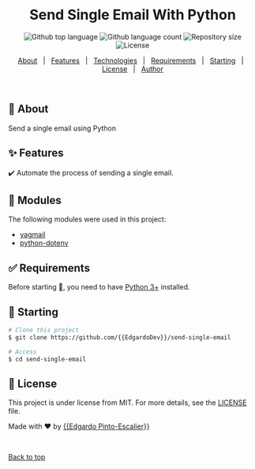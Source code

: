 <div align="center" id="top"> 

  &#xa0;

  <!-- <a href="https://sendsingleemail.netlify.app">Demo</a> -->
</div>

<h1 align="center">Send Single Email With Python</h1>

<p align="center">
  <img alt="Github top language" src="https://img.shields.io/github/languages/top/{{EdgardoDev}}/send-single-email?color=1976D2">

  <img alt="Github language count" src="https://img.shields.io/github/languages/count/{{EdgardoDev}}/send-single-email?color=1976D2">

  <img alt="Repository size" src="https://img.shields.io/github/repo-size/{{EdgardoDev}}/send-single-email?color=1976D2">

  <img alt="License" src="https://img.shields.io/github/license/{{EdgardoDev}}/send-single-email?color=1976D2">

  <!-- <img alt="Github issues" src="https://img.shields.io/github/issues/{{YOUR_GITHUB_USERNAME}}/send-single-email?color=56BEB8" /> -->

  <!-- <img alt="Github forks" src="https://img.shields.io/github/forks/{{YOUR_GITHUB_USERNAME}}/send-single-email?color=56BEB8" /> -->

  <!-- <img alt="Github stars" src="https://img.shields.io/github/stars/{{YOUR_GITHUB_USERNAME}}/send-single-email?color=56BEB8" /> -->
</p>

<!-- Status -->

<!-- <h4 align="center"> 
	🚧  Send Single Email 🚀 Under construction...  🚧
</h4> 

<hr> -->

<p align="center">
  <a href="#dart-about">About</a> &#xa0; | &#xa0; 
  <a href="#sparkles-features">Features</a> &#xa0; | &#xa0;
  <a href="#rocket-technologies">Technologies</a> &#xa0; | &#xa0;
  <a href="#white_check_mark-requirements">Requirements</a> &#xa0; | &#xa0;
  <a href="#checkered_flag-starting">Starting</a> &#xa0; | &#xa0;
  <a href="#memo-license">License</a> &#xa0; | &#xa0;
  <a href="https://github.com/{{YOUR_GITHUB_USERNAME}}" target="_blank">Author</a>
</p>

<br>

## :dart: About ##

Send a single email using Python

## :sparkles: Features ##

:heavy_check_mark: Automate the process of sending a single email.


## :rocket: Modules ##

The following modules were used in this project:

- [yagmail](https://pypi.org/project/yagmail/)
- [python-dotenv](https://pypi.org/project/python-dotenv/)

## :white_check_mark: Requirements ##

Before starting :checkered_flag:, you need to have [Python 3+](https://www.python.org/download/releases/3.0/) installed.

## :checkered_flag: Starting ##

```bash
# Clone this project
$ git clone https://github.com/{{EdgardoDev}}/send-single-email

# Access
$ cd send-single-email
```

## :memo: License ##

This project is under license from MIT. For more details, see the [LICENSE](LICENSE.md) file.


Made with :heart: by <a href="https://github.com/{{EdgardoDev}}" target="_blank">{{Edgardo Pinto-Escalier}}</a>

&#xa0;

<a href="#top">Back to top</a>
